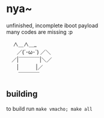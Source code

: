 # nya~
unfinished, incomplete iboot payload  
many codes are missing :p  

　    ∧＿∧＿_   
　　／(´･ω･`) ／＼   
　／|￣￣￣￣|＼／   
　　|　　　  |／   
　　 ￣￣￣￣   

## building
to build run ``make vmacho; make all``
